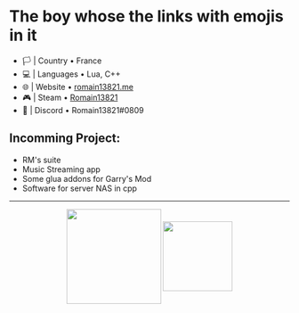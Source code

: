 # The boy whose the links with emojis in it
- 🏳️ | Country • France
- 💻 | Languages • Lua, C++
- 🌐 | Website • <a title="romain13821.me" href="http://romain13821.me"> romain13821.me</a>
- 🎮 | Steam • <a title="Romain13821" href="https://steamcommunity.com/id/romain13821"> Romain13821</a>
- 📧 | Discord • Romain13821#0809

## Incomming Project:
- RM's suite 
- Music Streaming app
- Some glua addons for Garry's Mod 
- Software for server NAS in cpp<br>
<hr>
<p align="center"><a href="http://romain13821.me"><img height="170px" align="center" src="https://github-readme-stats.vercel.app/api?username=romain13821&show_icons=true&theme=tokyonight&bg_color=fff0"></a>
<a href="http://romain13821.me"><img align="center" height="125px" src="https://github-readme-stats.vercel.app/api/top-langs/?username=romain13821&layout=compact&theme=tokyonight&bg_color=fff0"></a></p>
